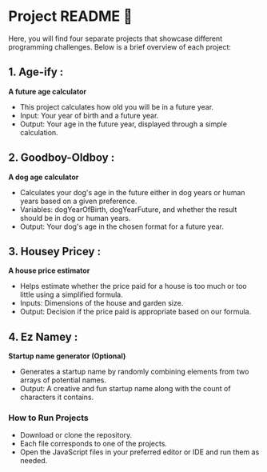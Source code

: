 # Project README :page_facing_up:

Here, you will find four separate projects that showcase different programming challenges. Below is a brief overview of each project:

## 1. Age-ify :
**A future age calculator**
- This project calculates how old you will be in a future year.
- Input: Your year of birth and a future year.
- Output: Your age in the future year, displayed through a simple calculation.

## 2. Goodboy-Oldboy :
**A dog age calculator**
- Calculates your dog's age in the future either in dog years or human years based on a given preference.
- Variables: dogYearOfBirth, dogYearFuture, and whether the result should be in dog or human years.
- Output: Your dog's age in the chosen format for a future year.

## 3. Housey Pricey :
**A house price estimator**
- Helps estimate whether the price paid for a house is too much or too little using a simplified formula.
- Inputs: Dimensions of the house and garden size.
- Output: Decision if the price paid is appropriate based on our formula.

## 4. Ez Namey :
**Startup name generator (Optional)**
- Generates a startup name by randomly combining elements from two arrays of potential names.
- Output: A creative and fun startup name along with the count of characters it contains.

### How to Run Projects
- Download or clone the repository.
- Each file corresponds to one of the projects.
- Open the JavaScript files in your preferred editor or IDE and run them as needed.


